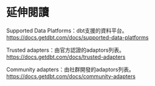 # 延伸閱讀

Supported Data Platforms：dbt支援的資料平台。  
https://docs.getdbt.com/docs/supported-data-platforms

Trusted adapters：由官方認證的adaptors列表。  
https://docs.getdbt.com/docs/trusted-adapters

Community adapters：由社群開發的adaptors列表。  
https://docs.getdbt.com/docs/community-adapters
